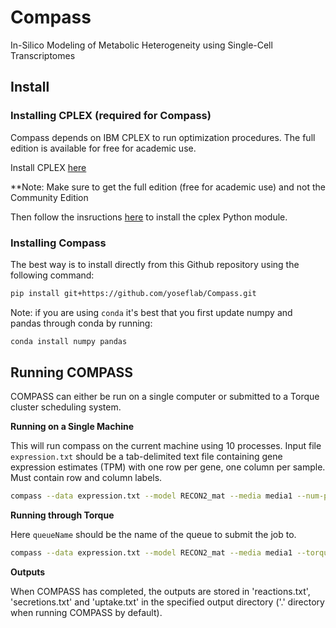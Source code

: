 # Compass
In-Silico Modeling of Metabolic Heterogeneity using Single-Cell Transcriptomes


## Install

### Installing CPLEX (required for Compass)

Compass depends on IBM CPLEX to run optimization procedures.  The full edition is available for free for academic use.

Install CPLEX [here](https://www.ibm.com/products/ilog-cplex-optimization-studio)

**Note: Make sure to get the full edition (free for academic use) and not the Community Edition

Then follow the insructions [here](https://www.ibm.com/support/knowledgecenter/en/SSSA5P_12.6.0/ilog.odms.cplex.help/CPLEX/GettingStarted/topics/set_up/Python_setup.html) to install the cplex Python module.


### Installing Compass

The best way is to install directly from this Github repository using the following command:

```bash
pip install git+https://github.com/yoseflab/Compass.git
```

Note: if you are using `conda` it's best that you first update numpy and pandas through conda by running:

```bash
conda install numpy pandas
```

## Running COMPASS

COMPASS can either be run on a single computer or submitted to a Torque cluster scheduling system.

**Running on a Single Machine**

This will run compass on the current machine using 10 processes.
Input file `expression.txt` should be a tab-delimited text file containing gene expression estimates (TPM) with one row per gene, one column per sample.  Must contain row and column labels.

```bash
compass --data expression.txt --model RECON2_mat --media media1 --num-processes 10
```

**Running through Torque**

Here `queueName` should be the name of the queue to submit the job to.

```bash
compass --data expression.txt --model RECON2_mat --media media1 --torque-queue queueName
```

**Outputs**

When COMPASS has completed, the outputs are stored in 'reactions.txt', 'secretions.txt' and 'uptake.txt' in the specified output directory ('.' directory when running COMPASS by default).
